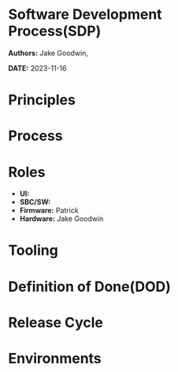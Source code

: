 # Software Development Process(SDP)

**Authors:** Jake Goodwin,

**DATE:** 2023-11-16


# Principles


# Process


# Roles

* **UI:** 
* **SBC/SW:** 
* **Firmware:** Patrick
* **Hardware:** Jake Goodwin

# Tooling



# Definition of Done(DOD)

# Release Cycle

# Environments
